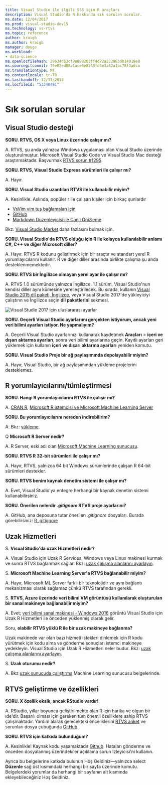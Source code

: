 ```yaml
---
title: Visual Studio ile ilgili SSS için R araçları
description: Visual Studio'da R hakkında sık sorulan sorular.
ms.date: 12/04/2017
ms.prod: visual-studio-dev15
ms.technology: vs-rtvs
ms.topic: reference
author: kraigb
ms.author: kraigb
manager: douge
ms.workload:
- data-science
ms.openlocfilehash: 29634d63cf8e898203ff4d72a23296bdb14019e0
ms.sourcegitcommit: 75e02ed88a1ace6e8265fd4e3a82a1bc78f3adca
ms.translationtype: MT
ms.contentlocale: tr-TR
ms.lasthandoff: 12/13/2018
ms.locfileid: "53348491"
---
```

# <a name="frequently-asked-questions"></a>Sık sorulan sorular

## <a name="visual-studio-support"></a>Visual Studio desteği

**SORU. RTVS, OS X veya Linux üzerinde çalışır mı?**

A. RTVS, şu anda yalnızca Windows uygulaması olan Visual Studio üzerinde oluşturulmuştur. Microsoft Visual Studio Code ve Visual Studio Mac desteği araştırmaktadır. Başvurmak [RTVS sorun #1295](https://github.com/Microsoft/RTVS/issues/1295).

**SORU. RTVS, Visual Studio Express sürümleri ile çalışır mı?**

A. Hayır.

**SORU. Visual Studio uzantıları RTVS ile kullanabilir miyim?**

A. Kesinlikle. Aslında, popüler r ile çalışan kişiler için birkaç şunlardır

- [VsVim vim tuş bağlamaları için](https://marketplace.visualstudio.com/items?itemName=JaredParMSFT.VsVim)
- [GitHub](https://marketplace.visualstudio.com/items?itemName=GitHub.GitHubExtensionforVisualStudio)
- [Markdown Düzenleyicisi ile Canlı Önizleme](https://marketplace.visualstudio.com/items?itemName=MadsKristensen.MarkdownEditor)

Bkz: [Visual Studio Market](https://marketplace.visualstudio.com/) daha fazlasını bulmak için.

**SORU. Visual Studio'da RTVS olduğu için R ile kolayca kullanılabilir anlamı C#, C++ ve diğer Microsoft diller?**

A. Hayır. RTVS R kodunu geliştirmek için bir araçtır ve standart yerel R yorumlayıcılarını kullanır. R ve diğer diller arasında birlikte çalışma şu anda desteklenmemektedir.

**SORU. RTVS bir İngilizce olmayan yerel ayar ile çalışır mı?**

A. RTVS 1.0 sürümünde yalnızca İngilizce. 1.1 sürüm, Visual Studio'nun kendisi diller aynı kümesine yerelleştirilecek. Bu sırada, kullanın [Visual Studio 2015 dil paketi, İngilizce](https://www.microsoft.com/download/details.aspx?id=48157), veya Visual Studio 2017'de yükleyiciyi çalıştırın ve İngilizce seçin **dil paketlerini** sekmesi.

![Visual Studio 2017 için uluslararası ayarlar](media/FAQ-international-settings.png)

**SORU. Geçerli Visual Studio ayarlarımı gerçekten istiyorum, ancak yeni veri bilimi ayarları istiyor. Ne yapmalıyım?**

A. Geçerli Visual Studio ayarlarınızı kullanarak kaydetmek **Araçları** > **içeri ve dışarı aktarma ayarları**, sonra veri bilimi ayarlarına geçin. Kayıtlı ayarları geri yüklemek için kullanın **içeri ve dışarı aktarma ayarları** yeniden komutu.

**SORU. Visual Studio Proje bir ağ paylaşımında depolayabilir miyim?**

A. Hayır, Visual Studio, bir ağ paylaşımından yükleme projelerini desteklemez.

## <a name="r-interpretersintegration"></a>R yorumlayıcılarını/tümleştirmesi

**SORU. Hangi R yorumlayıcılarını RTVS ile çalışır mı?**

A. [CRAN R](https://cran.r-project.org/), [Microsoft R istemcisi ve Microsoft Machine Learning Server](/machine-learning-server/)

**SORU. Bu yorumlayıcılarını nereden indirebilirim?**

A. Bkz: [yükleme](installing-r-tools-for-visual-studio.md).

Q **Microsoft R Server nedir?**

A. R Server, eski adı olan [Microsoft Machine Learning sunucusu](/machine-learning-server/what-is-machine-learning-server).

**SORU. RTVS R 32-bit sürümleri ile çalışır mı?**

A. Hayır, RTVS, yalnızca 64 bit Windows sürümlerinde çalışan R 64-bit sürümleri destekler.

**SORU. RTVS benim kaynak denetim sistemi ile çalışır mı?**

A. Evet, Visual Studio'ya entegre herhangi bir kaynak denetim sistemi kullanabilirsiniz.

**SORU. Önerilen nelerdir *.gitignore* RTVS proje ayarlarını?**

A. GitHub, ana deposuna tutar önerilen *.gitignore* dosyaları. Burada görebilirsiniz: [R .gitignore](https://github.com/github/gitignore/blob/master/R.gitignore)

## <a name="remote-services"></a>Uzak Hizmetleri

S. **Visual Studio'da uzak Hizmetleri nedir?**

A. Visual Studio için Uzak R Services, Windows veya Linux makinesi kurmak ve sonra RTVS bağlanmak sağlar. Bkz: [uzak çalışma alanlarını ayarlayın](setting-up-remote-r-workspaces.md).

S. **Microsoft Machine Learning Server'a RTVS bağlanabilir miyim?**

A. Hayır, Microsoft ML Server farklı bir teknolojidir ve aynı bağlantı mekanizması olarak sağlamaz çünkü RTVS tarafından gerekli.

S. **RTVS, Azure üzerinde veri bilimi VM görüntüsü kullanılarak oluşturulan bir sanal makineye bağlanabilir miyim?**

A. Evet; [veri bilimi sanal makinesi - Windows 2016](https://azure.microsoft.com/services/virtual-machines/data-science-virtual-machines/) görüntü Visual Studio için Uzak R Hizmetleri ile önceden yüklenmiş olarak gelir.

Soru, **olabilir RTVS yüklü R ile bir uzak makineye bağlanma?**

Uzak makinede var olan bazı hizmeti istekleri dinlemek için R kodu yürütmek için kodu alma ve gönderme sonuçları istemci makineye yedekleyin. Visual Studio için Uzak R Hizmetleri neler budur. Bkz: [uzak çalışma alanlarını ayarlayın](setting-up-remote-r-workspaces.md).

S. **Uzak oturumu nedir?**

A. Bkz [uzak sunucuda çalıştırma](/machine-learning-server/r/how-to-execute-code-remotely) Machine Learning sunucusu belgelerinde.

## <a name="rtvs-development-and-features"></a>RTVS geliştirme ve özellikleri

**SORU. X özellik eksik, ancak RStudio vardır!**

A. RStudio, yıllar boyunca geliştirilmekte olan R için harika ve olgun bir ıde'dir. Başarılı olması için gereken tüm önemli özelliklere sahip RTVS çalışmaktadır. Yardım alarak gelecekteki önceliklerini [RTVS anket](https://www.surveymonkey.com/r/RTVS1) ve sorunları dosya çubuğunda [GitHub](https://github.com/Microsoft/RTVS/issues/).

**SORU. RTVS için katkıda bulunduğum?**

A. Kesinlikle! Kaynak kodu yaşamaktadır [Github](https://github.com/microsoft/RTVS). Hataları gönderme ve önceden dosyalanmış üzerindekiler açıklama sorun İzleyicisi'ni kullanın.

Ayrıca bu belgelerine katkıda bulunun Hoş Geldiniz&mdash;yalnızca select **Düzenle** sağ üst kısmındaki herhangi bir sayfa üzerinde komutu. Belgelerdeki yorumlar da herhangi bir sayfanın alt kısmında ekleyebileceğiniz Hoş Geldiniz.
